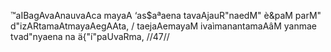 ™aIBagAvaAnauvaAca
mayaA ‘as$aªaena tavaAjauR"naedM"
è&paM parM" d"izARtamaAtmayaAegAAta, /
taejaAemayaM ivaìmanantamaAâM
yanmae tvad"nyaena na ä{"í"paUvaRma, //47//